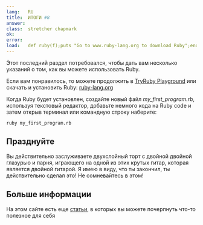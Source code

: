 ```yaml
---
lang:   RU
title:  ИТОГИ #8
answer: 
class:  stretcher chapmark
ok:     
error:  
load:   def ruby(f);puts "Go to www.ruby-lang.org to download Ruby";end;class K;attr_reader :rb;end;my_first_program=K.new
---
```


Этот последний раздел потребовался, чтобы дать вам несколько указаний о том, как вы можете использовать Ruby.

Если вам понравилось, то можете продолжить в <a href="/playground">TryRuby Playground</a>
или скачать и установить Ruby:
<a href="https://www.ruby-lang.org/en/downloads/" target="_blank">ruby-lang.org</a>

Когда Ruby будет установлен, создайте новый файл _my\_first\_program.rb_, используя
текстовый редактор, добавьте немного кода на Ruby code и затем открыв терминал или командную строку наберите:

    ruby my_first_program.rb

## Празднуйте
Вы действительно заслуживаете двухслойный торт с двойной двойной глазурью и парня, играющего на одной из этих крутых гитар, которая является двойной гитарой.
Я имею в виду, что ты закончил, ты действительно сделал это! Не сомневайтесь в этом!

## Больше информации
На этом сайте есть еще <a href="/TryRuby/articles">статьи</a>, в которых вы можете почерпнуть что-то полезное
для себя
